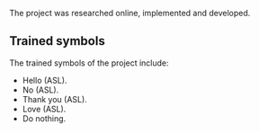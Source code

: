 The project was researched online, implemented and developed.
## Trained symbols
The trained symbols of the project include:
- Hello (ASL).
- No (ASL).
- Thank you (ASL).
- Love (ASL).
- Do nothing.
